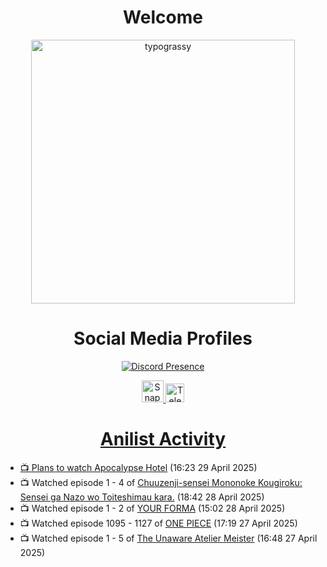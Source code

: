 <div align="center">

# Welcome
<a href="https://github.com/kawarimidoll/typograssy">
    <img alt="typograssy" src="https://typograssy.deno.dev/api?text=%E3%82%88%E3%81%86%E3%81%93%E3%81%9D%E3%81%BF%E3%81%AA%E3%81%95%E3%82%93%20-%20Sheby--&&l0=none&l1=82d9d0&l2=027353&l3=038c4c&l4=01402e&bg=none&frame=none&speed=100&comment=" width="421.99">
</a>

</div>

<div align="center">

# Social Media Profiles

[![Discord Presence](https://lanyard.cnrad.dev/api/612532963938271232)](https://discord.com/users/612532963938271232)


<a href="https://www.snapchat.com/add/a.sheby" title="Snapchat Profile">
    <img src="https://www.freepnglogos.com/uploads/snapchat-logo-png-0.png" width="35" alt="Snapchat Logo" />


<a href="https://t.me/ASheby" title="Telegram Profile">
    <img src="https://www.freepnglogos.com/uploads/telegram-logo-png-0.png" width="30" alt="Telegram Logo" />


</div>

<div align="center">

# Anilist Activity

</div>

<!-- ANILIST_ACTIVITY:start -->

-   📺 Plans to watch [Apocalypse Hotel](https://anilist.co/anime/180675) (16:23 29 April 2025)
-   📺 Watched episode 1 - 4 of [Chuuzenji-sensei Mononoke Kougiroku: Sensei ga Nazo wo Toiteshimau kara.](https://anilist.co/anime/182419) (18:42 28 April 2025)
-   📺 Watched episode 1 - 2 of [YOUR FORMA](https://anilist.co/anime/167142) (15:02 28 April 2025)
-   📺 Watched episode 1095 - 1127 of [ONE PIECE](https://anilist.co/anime/21) (17:19 27 April 2025)
-   📺 Watched episode 1 - 5 of [The Unaware Atelier Meister](https://anilist.co/anime/183133) (16:48 27 April 2025)

<!-- ANILIST_ACTIVITY:end -->
